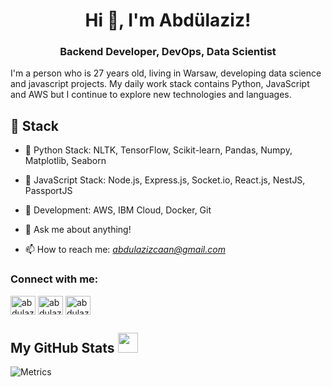 <h1 align="center">Hi 👋, I'm Abdülaziz!</h1>
<h3 align="center">Backend Developer, DevOps, Data Scientist</h3>

I'm a person who is 27 years old, living in Warsaw, developing data science and javascript projects. My daily work stack contains Python, JavaScript and AWS but I continue to explore new technologies and languages.

## 🔨 Stack 

- 🐍  Python Stack: NLTK, TensorFlow, Scikit-learn, Pandas, Numpy, Matplotlib, Seaborn
	
- 🌱 JavaScript Stack: Node.js, Express.js, Socket.io, React.js, NestJS, PassportJS

- 🌿 Development: AWS, IBM Cloud, Docker, Git
	
- 💬 Ask me about anything!
	
- 📫 How to reach me: *abdulazizcaan@gmail.com*

<h3 align="left">Connect with me:</h3>
<p align="left">
<a href="https://twitter.com/abdulazizcann" target="blank"><img align="center" src="https://raw.githubusercontent.com/rahuldkjain/github-profile-readme-generator/master/src/images/icons/Social/twitter.svg" alt="abdulazizcann" height="30" width="40" /></a>
<a href="https://linkedin.com/in/abdulazizcan" target="blank"><img align="center" src="https://raw.githubusercontent.com/rahuldkjain/github-profile-readme-generator/master/src/images/icons/Social/linked-in-alt.svg" alt="abdulazizcan" height="30" width="40" /></a>
<a href="https://instagram.com/abdulazizcaan" target="blank"><img align="center" src="https://raw.githubusercontent.com/rahuldkjain/github-profile-readme-generator/master/src/images/icons/Social/instagram.svg" alt="abdulazizcaan" height="30" width="40" /></a>
</p>


<h2> My GitHub Stats <img src='https://media1.giphy.com/media/du3J3cXyzhj75IOgvA/giphy.gif?cid=ecf05e47x2g034i9pzwtzzsd3xgg2w9nr94t4tflbbgo3008&rid=giphy.gif' width='32px'> </h2>

![Metrics](https://metrics.lecoq.io/abdulazizcan?template=terminal&base.header=0&base.activity=0&base.repositories=0&base.metadata=0&languages=1&languages.limit=8&languages.colors=github&languages.threshold=0%25&config.timezone=America%2FToronto)
